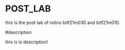 # POST_LAB

this is the post lab of rollno bitf21m030 and bitf21m010.


#description

this is is description!